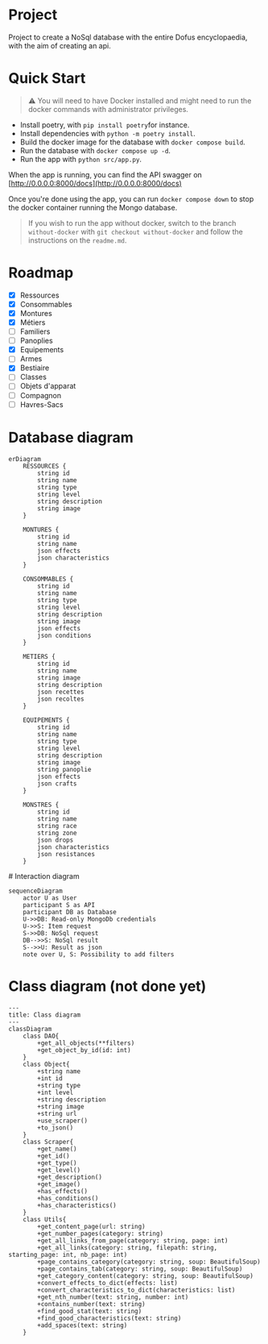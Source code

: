 # Project
Project to create a NoSql database with the entire Dofus encyclopaedia, with the aim of creating an api.

# Quick Start
> :warning: You will need to have Docker installed and might need to run the docker commands with administrator privileges.

- Install poetry, with `pip install poetry`for instance.
- Install dependencies with `python -m poetry install`.
- Build the docker image for the database with `docker compose build`.
- Run the database with `docker compose up -d`.
- Run the app with `python src/app.py`.

When the app is running, you can find the API swagger on [http://0.0.0.0:8000/docs](http://0.0.0.0:8000/docs)

Once you're done using the app, you can run `docker compose down` to stop the docker container running the Mongo database. 

> If you wish to run the app without docker, switch to the branch `without-docker` with `git checkout without-docker` and follow the instructions on the `readme.md`.

# Roadmap

- [x] Ressources
- [x] Consommables
- [x] Montures
- [x] Métiers
- [ ] Familiers
- [ ] Panoplies
- [x] Equipements
- [ ] Armes
- [x] Bestiaire
- [ ] Classes
- [ ] Objets d'apparat
- [ ] Compagnon
- [ ] Havres-Sacs

# Database diagram

```mermaid
erDiagram
    RESSOURCES {
        string id
        string name
        string type
        string level
        string description
        string image
    }

    MONTURES {
        string id
        string name
        json effects
        json characteristics
    }

    CONSOMMABLES {
        string id
        string name
        string type
        string level
        string description
        string image
        json effects
        json conditions
    }

    METIERS {
        string id
        string name
        string image
        string description
        json recettes
        json recoltes
    }

    EQUIPEMENTS {
        string id
        string name
        string type
        string level
        string description
        string image
        string panoplie
        json effects
        json crafts
    }

    MONSTRES {
        string id
        string name
        string race
        string zone
        json drops
        json characteristics
        json resistances
    }
```

# Interaction diagram

```mermaid
sequenceDiagram
    actor U as User
    participant S as API
    participant DB as Database
    U->>DB: Read-only MongoDb credentials
    U->>S: Item request
    S->>DB: NoSql request
    DB-->>S: NoSql result
    S-->>U: Result as json
    note over U, S: Possibility to add filters
```

# Class diagram (not done yet)

```mermaid
---
title: Class diagram
---
classDiagram
    class DAO{
        +get_all_objects(**filters)
        +get_object_by_id(id: int)
    }
    class Object{
        +string name
        +int id
        +string type
        +int level
        +string description
        +string image
        +string url
        +use_scraper()
        +to_json()
    }
    class Scraper{
        +get_name()
        +get_id()
        +get_type()
        +get_level()
        +get_description()
        +get_image()
        +has_effects()
        +has_conditions()
        +has_characteristics()
    }
    class Utils{
        +get_content_page(url: string)
        +get_number_pages(category: string)
        +get_all_links_from_page(category: string, page: int)
        +get_all_links(category: string, filepath: string, starting_page: int, nb_page: int)
        +page_contains_category(category: string, soup: BeautifulSoup)
        +page_contains_tab(category: string, soup: BeautifulSoup)
        +get_category_content(category: string, soup: BeautifulSoup)
        +convert_effects_to_dict(effects: list)
        +convert_characteristics_to_dict(characteristics: list)
        +get_nth_number(text: string, number: int)
        +contains_number(text: string)
        +find_good_stat(text: string)
        +find_good_characteristics(text: string)
        +add_spaces(text: string)
    }

```